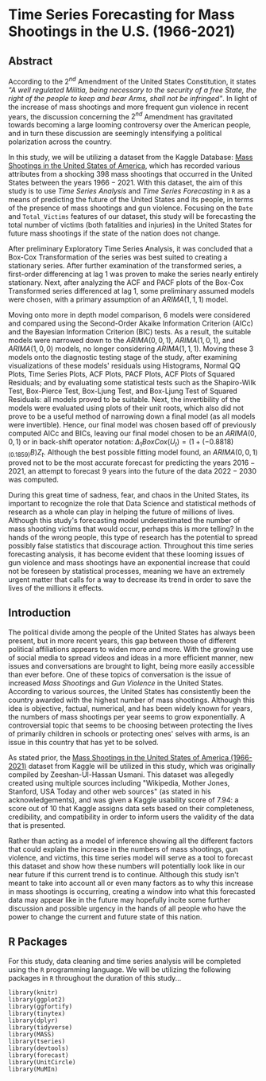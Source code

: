 # Time Series Forecasting for Mass Shootings in the U.S. (1966-2021)

## Abstract

According to the $2^{nd}$ Amendment of the United States Constitution, it states *"A well regulated Militia, being necessary to the security of a free State, the right of the people to keep and bear Arms, shall not be infringed"*. In light of the increase of mass shootings and more frequent gun violence in recent years, the discussion concerning the $2^{nd}$ Amendment has gravitated towards becoming a large looming controversy over the American people, and in turn these discussion are seemingly intensifying a political polarization across the country.  

In this study, we will be utilizing a dataset from the Kaggle Database: [Mass Shootings in the United States of America](https://www.kaggle.com/datasets/zusmani/us-mass-shootings-last-50-years?resource=download&select=Mass+Shootings+Dataset.csv), which has recorded various attributes from a shocking $398$ mass shootings that occurred in the United States between the years $1966 - 2021$. With this dataset, the aim of this study is to use *Time Series Analysis* and *Time Series Forecasting* in `R` as a means of predicting the future of the United States and its people, in terms of the presence of mass shootings and gun violence. Focusing on the `Date` and `Total_Victims` features of our dataset, this study will be forecasting the total number of victims (both fatalities and injuries) in the United States for future mass shootings if the state of the nation does not change.  

After preliminary Exploratory Time Series Analysis, it was concluded that a Box-Cox Transformation of the series was best suited to creating a stationary series. After further examination of the transformed series, a first-order differencing at lag 1 was proven to make the series nearly entirely stationary. Next, after analyzing the ACF and PACF plots of the Box-Cox Transformed series differenced at lag 1, some preliminary assumed models were chosen, with a primary assumption of an $ARIMA(1, 1, 1)$ model.  

Moving onto more in depth model comparison, 6 models were considered and compared using the Second-Order Akaike Information Criterion (AICc) and the Bayesian Information Criterion (BIC) tests. As a result, the suitable models were narrowed down to the $ARIMA(0, 0, 1)$, $ARIMA(1, 0, 1)$, and $ARIMA(1, 0, 0)$ models, no longer considering $ARIMA(1, 1, 1)$. Moving these 3 models onto the diagnostic testing stage of the study, after examining visualizations of these models' residuals using Histograms, Normal QQ Plots, Time Series Plots, ACF Plots, PACF Plots, ACF Plots of Squared Residuals; and by evaluating some statistical tests such as the Shapiro-Wilk Test, Box-Pierce Test, Box-Ljung Test, and Box-Ljung Test of Squared Residuals: all models proved to be suitable. Next, the invertibility of the models were evaluated using plots of their unit roots, which also did not prove to be a useful method of narrowing down a final model (as all models were invertible). Hence, our final model was chosen based off of previously computed AICc and BICs, leaving our final model chosen to be an $ARIMA(0, 0, 1)$ or in back-shift operator notation: $\Delta_1 BoxCox(U_t) = (1 + (-0.8818)_{(0.1859)}B)Z_t$. Although the best possible fitting model found, an $ARIMA(0, 0, 1)$ proved not to be the most accurate forecast for predicting the years $2016 - 2021$, an attempt to forecast 9 years into the future of the data $2022 - 2030$ was computed.  

During this great time of sadness, fear, and chaos in the United States, its important to recognize the role that Data Science and statistical methods of research as a whole can play in helping the future of millions of lives. Although this study's forecasting model underestimated the number of mass shooting victims that would occur, perhaps this is more telling? In the hands of the wrong people, this type of research has the potential to spread possibly false statistics that discourage action. Throughout this time series forecasting analysis, it has become evident that these looming issues of gun violence and mass shootings have an exponential increase that could not be foreseen by statistical processes, meaning we have an extremely urgent matter that calls for a way to decrease its trend in order to save the lives of the millions it effects.  

## Introduction

The political divide among the people of the United States has always been present, but in more recent years, this gap between those of different political affiliations appears to widen more and more.  With the growing use of social media to spread videos and ideas in a more efficient manner, new issues and conversations are brought to light, being more easily accessible than ever before. One of these topics of conversation is the issue of increased *Mass Shootings* and *Gun Violence* in the United States. According to various sources, the United States has consistently been the country awarded with the highest number of mass shootings. Although this idea  is objective, factual, numerical, and has been widely known for years, the numbers of mass shootings per year seems to grow exponentially. A controversial topic that seems to be choosing between protecting the lives of primarily children in schools or protecting ones' selves with arms, is an issue in this country that has yet to be solved.  

As stated prior, the [Mass Shootings in the United States of America (1966-2021)](https://www.kaggle.com/datasets/zusmani/us-mass-shootings-last-50-years?resource=download&select=Mass+Shootings+Dataset.csv) dataset from Kaggle will be utilized in this study, which was originally compiled by Zeeshan-Ul-Hassan Usmani. This dataset was allegedly created using multiple sources including "Wikipedia, Mother Jones, Stanford, USA Today and other web sources" (as stated in his acknowledgements), and was given a Kaggle usability score of $7.94$: a score out of $10$ that Kaggle assigns data sets based on their completeness, credibility, and compatibility in order to inform users the validity of the data that is presented.  

Rather than acting as a model of inference showing all the different factors that could explain the increase in the numbers of mass shootings, gun violence, and victims, this time series model will serve as a tool to forecast this dataset and show how these numbers will potentially look like in our near future if this current trend is to continue. Although this study isn't meant to take into account all or even many factors as to why this increase in mass shootings is occurring, creating a window into what this forecasted data may appear like in the future may hopefully incite some further discussion and possible urgency in the hands of all people who have the power to change the current and future state of this nation.  

## R Packages

For this study, data cleaning and time series analysis will be completed using the `R` programming language. We will be utilizing the following packages in `R` throughout the duration of this study...  

```{r}
library(knitr)
library(ggplot2)
library(ggfortify)
library(tinytex)
library(dplyr)
library(tidyverse)
library(MASS)
library(tseries)
library(devtools)
library(forecast)
library(UnitCircle)
library(MuMIn)
```
